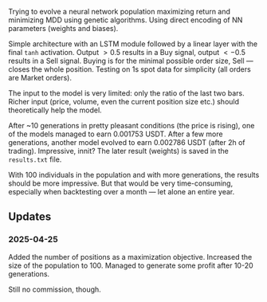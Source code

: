 Trying to evolve a neural network population maximizing return and minimizing MDD using genetic algorithms.
Using direct encoding of NN parameters (weights and biases).

Simple architecture with an LSTM module followed by a linear layer with the final `tanh` activation.
Output $> 0.5$ results in a Buy signal, output $< -0.5$ results in a Sell signal.
Buying is for the minimal possible order size, Sell — closes the whole position.
Testing on 1s spot data for simplicity (all orders are Market orders).

The input to the model is very limited: only the ratio of the last two bars.
Richer input (price, volume, even the current position size etc.) should theoretically help the model.

After ~10 generations in pretty pleasant conditions (the price is rising), one of the models managed to earn $0.001753$ USDT.
After a few more generations, another model evolved to earn $0.002786$ USDT (after 2h of trading).
Impressive, innit?
The later result (weights) is saved in the `results.txt` file.

With 100 individuals in the population and with more generations, the results should be more impressive.
But that would be very time-consuming, especially when backtesting over a month — let alone an entire year.

## Updates

### 2025-04-25

Added the number of positions as a maximization objective.
Increased the size of the population to 100.
Managed to generate some profit after 10-20 generations.

Still no commission, though.
